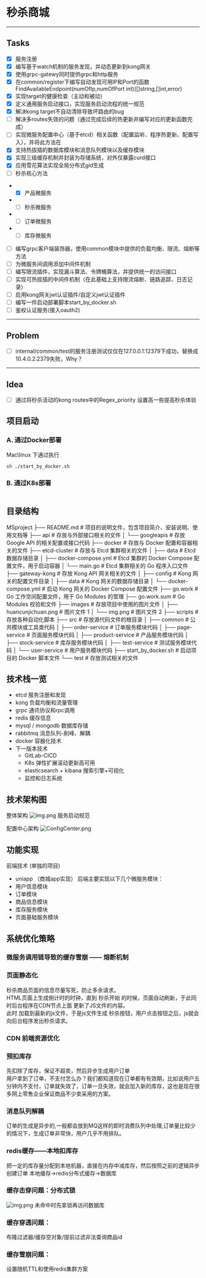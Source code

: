 # 秒杀商城
----
Tasks
----
-[x]  服务注册 </br>
-[x]  编写基于watch机制的服务发现，并动态更新到kong网关 </br>
-[x]  使用grpc-gatewy同时提供grpc和http服务 </br>
-[x]  在common/register下编写自动发现可用IP和Port的函数FindAvailableEndpoint(numOfIp,numOfPort int)([]string,[]int,error)
-[x]  实现target的健康检查（主动和被动）
-[x]  定义通用服务启动接口，实现服务启动流程的统一规范
- [x] 解决kong target不自动清除导致坏路由的bug 
- [ ] 解决多routes失效的问题（通过完成后续的热更新并编写对应的更新函数完成）
- [ ] 实现微服务配置中心（基于etcd）相关函数（配置监听、程序热更新、配置写入），并将此方法在
- [x] 支持热拔插的数据库模块和消息队列模块以及缓存模块
- [x] 实现三级缓存机制并封装为存储系统，对外仅暴露curd接口
- [x] 应用雪花算法实现全局分布式gid生成
- [ ]  秒杀核心方法
  - - [x] 产品微服务
  - - [ ] 秒杀微服务
  - - [ ] 订单微服务
  - - [ ] 库存微服务
- [ ]  编写grpc客户端装饰器，使用common模块中提供的负载均衡、限流、熔断等方法
- [ ] 为微服务间调用添加中间件机制
- [ ] 编写限流插件，实现漏斗算法、令牌桶算法，并提供统一的访问接口
- [ ] 实现可热拔插的中间件机制（在此基础上支持限流熔断、链路追踪、日志记录）
- [ ]  启用kong网关jwt认证插件/自定义jwt认证插件
- [ ]  编写一件启动部署脚本start_by_docker.sh
- [ ]  鉴权认证服务(接入oauth2)

----
Problem
----
-[ ] internal/common/test的服务注册测试仅仅在127.0.0.1:12379下成功，替换成10.4.0.2:2379失败，Why？ </br>
----
Idea
----
-[ ] 通过将秒杀活动的kong routes中的Regex_priority 设置高一些提高秒杀体验
## 项目启动
   ### A. 通过Docker部署
Mac\linux 下通过执行
```bash
sh ./start_by_docker.sh
```
   ### B. 通过K8s部署
```bash

```

## 目录结构

MSproject
├── README.md # 项目的说明文件，包含项目简介、安装说明、使用文档等
├── api # 存放与外部接口相关的文件
│ └── googleapis # 存放 Google API 的相关配置或接口代码
├── docker # 存放与 Docker 配置和容器相关的文件
├── etcd-cluster # 存放与 Etcd 集群相关的文件
│ ├── data # Etcd 数据存储目录
│ ├── docker-compose.yml # Etcd 集群的 Docker Compose 配置文件，用于启动容器
│ └── main.go # Etcd 集群相关的 Go 程序入口文件
├── gateway-kong # 存放 Kong API 网关相关的文件
│ ├── config # Kong 网关的配置文件目录
│ ├── data # Kong 网关的数据存储目录
│ └── docker-compose.yml # 启动 Kong 网关的 Docker Compose 配置文件
├── go.work # Go 工作空间配置文件，用于 Go Modules 的管理
├── go.work.sum # Go Modules 校验和文件
├── images # 存放项目中使用的图片文件
│ ├── huancunjichuan.png # 图片文件 1
│ └── img.png # 图片文件 2
├── scripts # 存放各种自动化脚本
├── src # 存放源代码文件的根目录
│ ├── common # 公共模块或工具类代码
│ ├── order-service # 订单服务模块代码
│ ├── page-service # 页面服务模块代码
│ ├── product-service # 产品服务模块代码
│ ├── stock-service # 库存服务模块代码
│ ├── test-service # 测试服务模块代码
│ └── user-service # 用户服务模块代码
├── start_by_docker.sh # 启动项目的 Docker 脚本文件
└── test # 存放测试相关的文件
   
## 技术栈一览
 - etcd 服务注册和发现
 - kong 负载均衡和流量管理
 - grpc 通讯协议和rpc调用
 - redis 缓存信息
 - mysql / mongodb 数据库存储
 - rabbitmq 消息队列-削峰、解耦
 - docker 容器化技术
 - 下一版本技术
   - GitLab-CICD
   - K8s 弹性扩展滚动更新高可用
   - elasticsearch + kibana 搜索引擎+可视化
   - 监控和日志系统
## 技术架构图
整体架构
![img.png](images/img.png)
服务启动规范

配置中心架构
![ConfigCenter.png](images/configCenter.png)

## 功能实现
前端技术 (单独的项目)
  - uniapp （商城app实现）
后端主要实现以下几个微服务模块：
  - 用户信息模块
  - 订单模块
  - 商品信息模块
  - 库存服务模块
  - 页面基础服务模块


## 系统优化策略
### 微服务调用链导致的缓存雪崩 —— 熔断机制


### 页面静态化
秒杀商品页面的信息尽量写死，防止多余请求。\
HTML页面上生成倒计时的时钟，直到 秒杀开始 的时候，页面自动刷新，于此同时后台程序在CDN节点上面 更新了JS文件的内容。\
此时 加载到最新的js文件，于是js文件生成 秒杀按钮，用户点击按钮之后，js就会向后台程序发出秒杀请求。
### CDN 前端资源优化

### 预扣库存
先扣除了库存，保证不超卖，然后异步生成用户订单 \
用户拿到了订单，不支付怎么办？我们都知道现在订单都有有效期，比如说用户五分钟内不支付，订单就失效了，订单一旦失效，就会加入新的库存，这也是现在很多网上零售企业保证商品不少卖采用的方案。
### 消息队列解耦
订单的生成是异步的,一般都会放到MQ这样的即时消费队列中处理,订单量比较少的情况下，生成订单非常快，用户几乎不用排队。

### redis缓存——本地扣库存
把一定的库存量分配到本地机器，直接在内存中减库存，然后按照之前的逻辑异步创建订单
本地缓存->redis分布式缓存->数据库

### 缓存击穿问题：分布式锁
![img.png](images/huancunjichuan.png)
未命中时先拿锁再访问数据库
### 缓存穿透问题：
布隆过滤器/缓存空对象/提前过滤非法查询商品id 
### 缓存雪崩问题：
设置随机TTL和使用redis集群方案